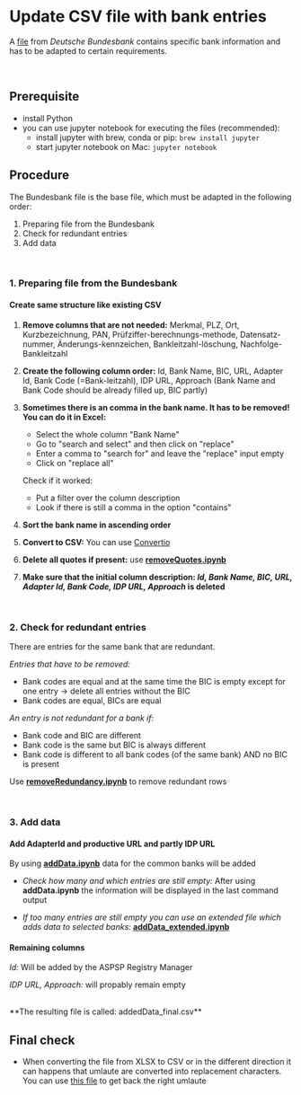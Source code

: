# Update CSV file with bank entries
A [file](https://www.bundesbank.de/resource/blob/602630/2c60c5bacbde19cf9ad0f4910371e982/mL/blz-aktuell-xls-data.xlsx) from *Deutsche Bundesbank* contains specific bank information and has to be adapted to certain requirements.

<br>

## Prerequisite

- install Python
- you can use jupyter notebook for executing the files (recommended):
   - install jupyter with brew, conda or pip: `brew install jupyter`
   - start jupyter notebook on Mac: `jupyter notebook`

## Procedure 
The Bundesbank file is the base file, which must be adapted in the following order:

1. Preparing file from the Bundesbank
2. Check for redundant entries
3. Add data
<br>

### 1. Preparing file from the Bundesbank
#### Create same structure like existing CSV 
1. **Remove columns that are not needed:** Merkmal, PLZ, Ort, Kurzbezeichnung, PAN, Prüfziffer-berechnungs-methode, Datensatz-nummer, Änderungs-kennzeichen, Bankleitzahl-löschung, Nachfolge-Bankleitzahl
2. **Create the following column order:** Id, Bank Name, BIC, URL, Adapter Id, Bank Code (=Bank-leitzahl), IDP URL, Approach (Bank Name and Bank Code should be already filled up, BIC partly)
3. **Sometimes there is an comma in the bank name. It has to be removed! You can do it in Excel:**

   - Select the whole column "Bank Name"
   - Go to "search and select" and then click on "replace"
   - Enter a comma to "search for" and leave the "replace" input empty
   - Click on "replace all"
  
   Check if it worked:
   - Put a filter over the column description
   - Look if there is still a comma in the option "contains"

4. **Sort the bank name in ascending order**
5. **Convert to CSV:** You can use [Convertio](https://convertio.co/de/)
6. **Delete all quotes if present:** use [**removeQuotes.ipynb**](https://github.com/VeronikaSedlackova/UpdateCSV_BankEntries/blob/master/removeQuotes.ipynb)
7. **Make sure that the initial column description: *Id, Bank Name, BIC, URL, Adapter Id, Bank Code, IDP URL, Approach* is deleted**

<br>

### 2. Check for redundant entries
There are entries for the same bank that are redundant. 

*Entries that have to be removed:*
- Bank codes are equal and at the same time the BIC is empty except for one entry -> delete all entries without the BIC 
- Bank codes are equal, BICs are equal

*An entry is not redundant for a bank if:*
- Bank code and BIC are different
- Bank code is the same but BIC is always different
- Bank code is different to all bank codes (of the same bank) AND no BIC is present

Use [**removeRedundancy.ipynb**](https://github.com/VeronikaSedlackova/UpdateCSV_BankEntries/blob/master/removeRedundancy.ipynb) to remove redundant rows

<br>

### 3. Add data 

#### Add AdapterId and productive URL and partly IDP URL
By using [**addData.ipynb**](https://github.com/VeronikaSedlackova/UpdateCSV_BankEntries/blob/master/addData.ipynb) data for the common banks will be added

- *Check how many and which entries are still empty:*
After using **addData.ipynb** the information will be displayed in the last command output

- *If too many entries are still empty you can use an extended file which adds data to selected banks:* [**addData_extended.ipynb**](https://github.com/VeronikaSedlackova/UpdateCSV_BankEntries/blob/master/addData_extended.ipynb)


#### Remaining columns
*Id:* Will be added by the ASPSP Registry Manager

*IDP URL, Approach:* will propably remain empty

<br> 
**The resulting file is called: addedData_final.csv**
<br>

## Final check
- When converting the file from XLSX to CSV or in the different direction it can happens that umlaute are converted into replacement characters. You can use [this file](https://github.com/VeronikaSedlackova/Converter-for-wrong-formatted-Umlaute) to get back the right umlaute
